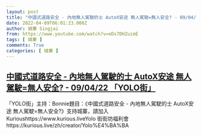 ```yaml
---
layout: post
title: "中國式道路安全 - 內地無人駕駛的士 AutoX安途 無人駕駛=無人安全? - 09/04/22 「YOLO街」"
date: 2022-04-09T06:01:23.000Z
author: 城寨 Singjai
from: https://www.youtube.com/watch?v=eDs7DHZuimE
tags: [ 城寨 ]
comments: True
categories: [ 城寨 ]
---
```

<!--1649484083000-->
[中國式道路安全 - 內地無人駕駛的士 AutoX安途 無人駕駛=無人安全? - 09/04/22 「YOLO街」](https://www.youtube.com/watch?v=eDs7DHZuimE)
------

<div>
「YOLO街」主持：Bonnie題目：《中國式道路安全 - 內地無人駕駛的士 AutoX安途 無人駕駛=無人安全?》支持城寨，請加入Kurioushttps://www.kurious.liveYolo 街街坊福利會   https://kurious.live/zh/creator/Yolo%E4%BA%BA
</div>
